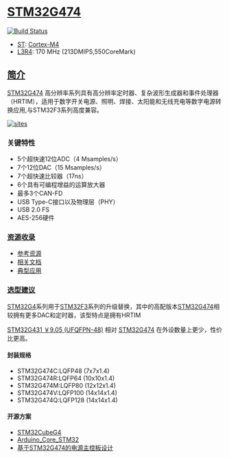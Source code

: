 ﻿# [STM32G474](https://doc.soc.xin/STM32G474)

[![Build Status](https://github.com/SoCXin/STM32G474/workflows/build/badge.svg)](https://github.com/SoCXin/STM32G474/actions/workflows/build.yml)

* [ST](https://www.st.com/zh/): [Cortex-M4](https://github.com/SoCXin/Cortex)
* [L3R4](https://github.com/SoCXin/Level): 170 MHz (213DMIPS,550CoreMark)

## [简介](https://github.com/SoCXin/STM32G474/wiki)

[STM32G474](https://github.com/SoCXin/STM32G474) 高分辨率系列具有高分辨率定时器、复杂波形生成器和事件处理器（HRTIM），适用于数字开关电源、照明、焊接、太阳能和无线充电等数字电源转换应用,与STM32F3系列高度兼容。

[![sites](docs/STM32G474.png)](https://www.st.com/content/st_com/zh/products/microcontrollers-microprocessors/stm32-32-bit-arm-cortex-mcus/stm32-mainstream-mcus/stm32g4-series/stm32g4x4.html)

### 关键特性

* 5个超快速12位ADC（4 Msamples/s）
* 7个12位DAC（15 Msamples/s）
* 7个超快速比较器（17ns）
* 6个具有可编程增益的运算放大器
* 最多3个CAN-FD
* USB Type-C接口以及物理层（PHY）
* USB 2.0 FS
* AES-256硬件

### [资源收录](https://github.com/SoCXin)

* [参考资源](src/)
* [相关文档](docs/)
* [典型应用](project/)

### [选型建议](https://github.com/SoCXin)

[STM32G4](https://www.st.com/zh/microcontrollers-microprocessors/stm32g4-series.html)系列用于[STM32F3](https://www.st.com/zh/microcontrollers-microprocessors/stm32f3-series.html)系列的升级替换，其中的高配版本[STM32G474](https://github.com/SoCXin/STM32G474)相较拥有更多DAC和定时器，该型特点是拥有HRTIM

[STM32G431 ￥9.05 (UFQFPN-48)](https://item.szlcsc.com/549634.html) 相对 [STM32G474](https://item.szlcsc.com/549641.html) 在外设数量上更少，性价比更高。


#### 封装规格

* STM32G474C:LQFP48 (7x7x1.4)
* STM32G474R:LQFP64 (10x10x1.4)
* STM32G474M:LQFP80 (12x12x1.4)
* STM32G474V:LQFP100 (14x14x1.4)
* STM32G474Q:LQFP128 (14x14x1.4)

#### 开源方案

* [STM32CubeG4](https://github.com/STMicroelectronics/STM32CubeG4)
* [Arduino_Core_STM32](https://github.com/stm32duino/Arduino_Core_STM32)
* [基于STM32G474的电源主控板设计](https://oshwhub.com/YangYw-311/ji-yu-STM32G474de-dian-yuan-zhu-)
